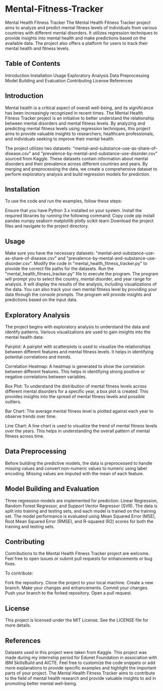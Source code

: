 # Mental-Fitness-Tracker
Mental Health Fitness Tracker
The Mental Health Fitness Tracker project aims to analyze and predict mental fitness levels of individuals from various countries with different mental disorders. It utilizes regression techniques to provide insights into mental health and make predictions based on the available data. The project also offers a platform for users to track their mental health and fitness levels.

## Table of Contents
Introduction
Installation
Usage
Exploratory Analysis
Data Preprocessing
Model Building and Evaluation
Contributing
License
References
## Introduction
Mental health is a critical aspect of overall well-being, and its significance has been increasingly recognized in recent times. The Mental Health Fitness Tracker project is an initiative to better understand the relationship between mental disorders and mental fitness levels. By analyzing and predicting mental fitness levels using regression techniques, this project aims to provide valuable insights to researchers, healthcare professionals, and individuals seeking to improve their mental health.

The project utilizes two datasets: "mental-and-substance-use-as-share-of-disease.csv" and "prevalence-by-mental-and-substance-use-disorder.csv" sourced from Kaggle. These datasets contain information about mental disorders and their prevalence across different countries and years. By merging and preprocessing the data, we create a comprehensive dataset to perform exploratory analysis and build regression models for prediction.

## Installation
To use the code and run the examples, follow these steps:

Ensure that you have Python 3.x installed on your system.
Install the required libraries by running the following command:
Copy code
pip install pandas numpy seaborn matplotlib plotly scikit-learn
Download the project files and navigate to the project directory.
## Usage
Make sure you have the necessary datasets: "mental-and-substance-use-as-share-of-disease.csv" and "prevalence-by-mental-and-substance-use-disorder.csv".
Modify the code in "mental_health_fitness_tracker.py" to provide the correct file paths for the datasets.
Run the "mental_health_fitness_tracker.py" file to execute the program.
The program will prompt you to select the country, mental disorder, and year range for analysis. It will display the results of the analysis, including visualizations of the data. You can also track your own mental fitness level by providing your data through the console prompts. The program will provide insights and predictions based on the input data.

## Exploratory Analysis
The project begins with exploratory analysis to understand the data and identify patterns. Various visualizations are used to gain insights into the mental health data:

Pairplot: A pairplot with scatterplots is used to visualize the relationships between different features and mental fitness levels. It helps in identifying potential correlations and trends.

Correlation Heatmap: A heatmap is generated to show the correlation between different features. This helps in identifying strong positive or negative correlations between variables.

Box Plot: To understand the distribution of mental fitness levels across different mental disorders for a specific year, a box plot is created. This provides insights into the spread of mental fitness levels and possible outliers.

Bar Chart: The average mental fitness level is plotted against each year to observe trends over time.


Line Chart: A line chart is used to visualize the trend of mental fitness levels over the years. This helps in understanding the overall pattern of mental fitness across time.

## Data Preprocessing
Before building the predictive models, the data is preprocessed to handle missing values and convert non-numeric values to numeric using label encoding. Missing values are imputed with the mean of each feature.

## Model Building and Evaluation
Three regression models are implemented for prediction: Linear Regression, Random Forest Regressor, and Support Vector Regressor (SVR). The data is split into training and testing sets, and each model is trained on the training set. The model performance is evaluated using Mean Squared Error (MSE), Root Mean Squared Error (RMSE), and R-squared (R2) scores for both the training and testing sets.

## Contributing
Contributions to the Mental Health Fitness Tracker project are welcome. Feel free to open issues or submit pull requests for enhancements or bug fixes.

To contribute:

Fork the repository.
Clone the project to your local machine.
Create a new branch.
Make your changes and enhancements.
Commit your changes.
Push your branch to the forked repository.
Open a pull request.
## License
This project is licensed under the MIT License. See the LICENSE file for more details.

## References
Datasets used in this project were taken from Kaggle.
This project was made during my internship period for Edunet Foundation in association with IBM SkillsBuild and AICTE.
Feel free to customize the code snippets or add more explanations to provide specific examples and highlight the important parts of your project. The Mental Health Fitness Tracker aims to contribute to the field of mental health research and provide valuable insights to aid in promoting better mental well-being.
